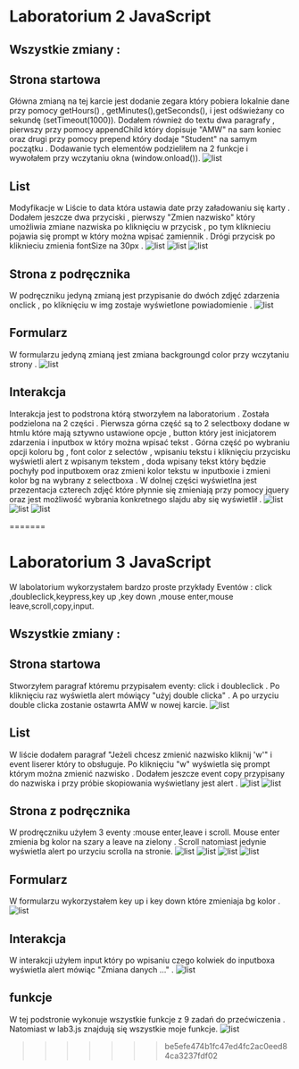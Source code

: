 
# Laboratorium 2 JavaScript

<h2>Wszystkie zmiany :</h2>

## Strona startowa
Główna zmianą na tej karcie jest dodanie zegara który pobiera lokalnie dane przy pomocy getHours() , getMinutes(),getSeconds(), i jest odświeżany co sekundę (setTimeout(1000)).
Dodałem również do textu dwa paragrafy , pierwszy przy pomocy appendChild który dopisuje "AMW" na sam koniec oraz drugi przy pomocy prepend który dodaje "Student" na samym początku . Dodawanie tych elementów podzieliłem na 2 funkcje i wywołałem przy wczytaniu okna (window.onload()).
![list](/Lab2/scr/1.PNG "Start")

## List
Modyfikacje w Liście to data która ustawia date przy załadowaniu się karty . Dodałem jeszcze dwa przyciski , pierwszy "Zmien nazwisko" który umożliwia zmiane nazwiska po kliknięciu w przycisk , po tym kliknieciu pojawia się prompt w który można wpisać zamiennik . Drógi przycisk po kliknieciu zmienia fontSize na 30px .
![list](/Lab2/scr/2.PNG "list1")
![list](/Lab2/scr/3.PNG "List2")
![list](/Lab2/scr/4.PNG "List3")


## Strona z podręcznika
W podręczniku jedyną zmianą jest przypisanie do dwóch zdjęć zdarzenia onclick , po kliknięciu w img zostaje wyświetlone powiadomienie .
![list](/Lab2/scr/5.PNG "Podrecznik")

## Formularz
W formularzu jedyną zmianą jest zmiana backgroungd color przy wczytaniu strony .
![list](/Lab2/scr/6.PNG "Formularz")
## Interakcja
Interakcja jest to podstrona którą stworzyłem na laboratorium . Została podzielona na 2 części . Pierwsza górna część są to 2 selectboxy dodane w htmlu które mają sztywno ustawione opcje , button który jest inicjatorem zdarzenia i inputbox w który można wpisać tekst . Górna część po wybraniu opcji koloru bg , font color z selectów , wpisaniu tekstu i kliknięciu przycisku wyświetli alert z wpisanym tekstem , doda wpisany tekst który będzie pochyły pod inputboxem oraz zmieni kolor tekstu w inputboxie i zmieni kolor bg na wybrany z selectboxa . W dolnej części wyświetlna jest przezentacja czterech zdjęć które płynnie się zmieniają przy pomocy jquery oraz jest możliwość wybrania konkretnego slajdu aby się wyświetlił .
![list](/Lab2/scr/7.PNG "List1")
![list](/Lab2/scr/8.PNG "List2")
![list](/Lab2/scr/9.PNG "List2")

=======
# Laboratorium 3 JavaScript
W labolatorium wykorzystałem bardzo proste przykłady Eventów :
click ,doubleclick,keypress,key up ,key down ,mouse enter,mouse leave,scroll,copy,input.
<h2>Wszystkie zmiany :</h2>


## Strona startowa
Stworzyłem paragraf któremu przypisałem eventy: click i doubleclick . Po kliknięciu raz wyświetla alert mówiący "użyj double clicka" . A po urzyciu double clicka zostanie ostawrta AMW w nowej karcie. 
![list](/Lab3/scr/1.PNG "Start")

## List
W liście dodałem paragraf "Jeżeli chcesz zmienić nazwisko kliknij 'w'" i event liserer który to obsługuje. Po kliknięciu "w" wyświetla się prompt którym można zmienić nazwisko . Dodałem jeszcze event copy przypisany do nazwiska i przy próbie skopiowania wyświetlany jest alert .
![list](/Lab3/scr/2.PNG "list1")
![list](/Lab3/scr/9.PNG "List2")


## Strona z podręcznika
W prodręczniku użyłem 3 eventy :mouse enter,leave i scroll. Mouse enter zmienia bg kolor na szary a leave na zielony . Scroll natomiast jedynie wyświetla alert po urzyciu scrolla na stronie.
![list](/Lab3/scr/3.PNG "Podrecznik")
![list](/Lab3/scr/4.PNG "Podrecznik")
![list](/Lab3/scr/5.PNG "Podrecznik")
![list](/Lab3/scr/8.PNG "Podrecznik")
## Formularz
W formularzu wykorzystałem key up i key down które zmieniaja bg kolor .
![list](/Lab3/scr/6.PNG "Formularz")
## Interakcja
W interakcji użyłem input który po wpisaniu czego kolwiek do inputboxa wyświetla alert mówiąc "Zmiana danych ..." .
![list](/Lab3/scr/7.PNG "List1")

## funkcje
W tej podstronie wykonuje wszystkie funkcje z 9 zadań do przećwiczenia . Natomiast w  lab3.js znajdują się wszystkie moje funkcje.
![list](/Lab3/scr/11.PNG "List1")
>>>>>>> be5efe474b1fc47ed4fc2ac0eed84ca3237fdf02
